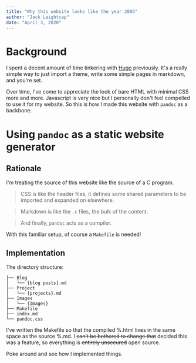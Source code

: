 ```yaml
---
title: "Why this website looks like the year 2005"
author: "Jack Leightcap"
date: "April 3, 2020"
---
```


# Background

I spent a decent amount of time tinkering with [Hugo](https://gohugo.io/) previously.
It's a really simple way to just import a theme, write some simple pages in markdown, and you're set.

Over time, I've come to appreciate the look of bare HTML with minimal CSS more and more.
Javascript is very nice but I personally don't feel compelled to use it for my website.
So this is how I made this website with `pandoc` as a backbone.

# Using `pandoc` as a static website generator
## Rationale
I'm treating the source of this website like the source of a C program.

>CSS is like the header files, it defines some shared parameters to be imported and expanded on elsewhere.

>Markdown is like the `.c` files, the bulk of the content.

>And finally, `pandoc` acts as a compiler.

With this familiar setup, of course a `Makefile` is needed!

## Implementation
The directory structure:

    ├── Blog
    │   └── {blog posts}.md
    ├── Project
    │   └── {projects}.md
    ├── Images
    │   └── {Images}
    ├── Makefile
    ├── index.md
    └── pandoc.css

I've written the Makefile so that the compiled %.html lives in the same space as the source %.md.
I ~~can't be bothered to change that~~ decided this was a feature, so everything is ~~entirely unsecured~~ open source.

Poke around and see how I implemented things.
